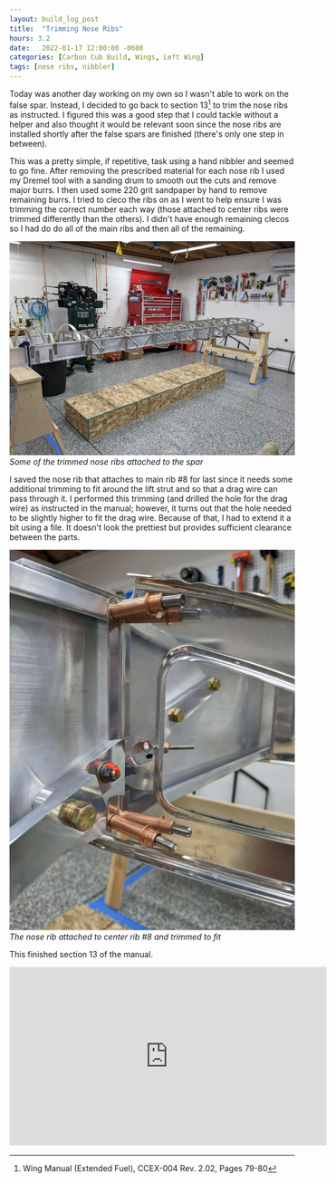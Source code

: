 ```yaml
---
layout: build_log_post
title:  "Trimming Nose Ribs"
hours: 3.2
date:   2022-01-17 12:00:00 -0600
categories: [Carbon Cub Build, Wings, Left Wing]
tags: [nose ribs, nibbler]
---
```


Today was another day working on my own so I wasn't able to work on the false spar. Instead, I decided to go back to section 13[^section-13-ref] to trim the nose ribs as instructed. I figured this was a good step that I could tackle without a helper and also thought it would be relevant soon since the nose ribs are installed shortly after the false spars are finished (there's only one step in between).

This was a pretty simple, if repetitive, task using a hand nibbler and seemed to go fine. After removing the prescribed material for each nose rib I used my Dremel tool with a sanding drum to smooth out the cuts and remove major burrs. I then used some 220 grit sandpaper by hand to remove remaining burrs. I tried to cleco the ribs on as I went to help ensure I was trimming the correct number each way (those attached to center ribs were trimmed differently than the others). I didn't have enough remaining clecos so I had do do all of the main ribs and then all of the remaining.

![Desktop View](/assets/img/posts/2022-01-17-trimming-nose-ribs/nose_ribs_attached.jpg)
_Some of the trimmed nose ribs attached to the spar_

I saved the nose rib that attaches to main rib #8 for last since it needs some additional trimming to fit around the lift strut and so that a drag wire can pass through it. I performed this trimming (and drilled the hole for the drag wire) as instructed in the manual; however, it turns out that the hole needed to be slightly higher to fit the drag wire. Because of that, I had to extend it a bit using a file. It doesn't look the prettiest but provides sufficient clearance between the parts.

![Desktop View](/assets/img/posts/2022-01-17-trimming-nose-ribs/nose_rib_8.jpg)
_The nose rib attached to center rib #8 and trimmed to fit_

This finished section 13 of the manual.


<iframe width="560" height="315" src="https://www.youtube.com/embed/O1BESV5Qovs" title="YouTube video player" frameborder="0" allow="accelerometer; autoplay; clipboard-write; encrypted-media; gyroscope; picture-in-picture" allowfullscreen></iframe>

[^section-13-ref]: Wing Manual (Extended Fuel), CCEX-004 Rev. 2.02, Pages 79-80